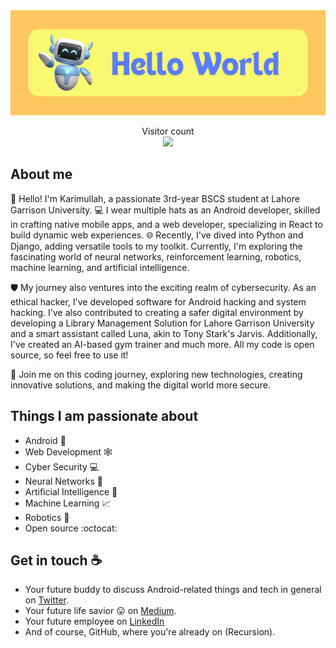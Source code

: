 <!-- # Hey there :wave: -->

<!--<img src="https://raw.githubusercontent.com/sagar-viradiya/sagar-viradiya/master/resources/banner.png" alt="Hello world">-->

<div align="center">
  <img src="https://raw.githubusercontent.com/griffin-k/griffin-k/main/banner.png" alt="Hello">
</div>
<p align="center"> 
  Visitor count<br>
    <img src="https://profile-counter.glitch.me/sagar-viradiya/count.svg" />
</p>

## About me
👋 Hello! I'm Karimullah, a passionate 3rd-year BSCS student at Lahore Garrison University. 💻 I wear multiple hats as an Android developer, skilled in crafting native mobile apps, and a web developer, specializing in React to build dynamic web experiences. 🌐 Recently, I've dived into Python and Django, adding versatile tools to my toolkit. Currently, I'm exploring the fascinating world of neural networks, reinforcement learning, robotics, machine learning, and artificial intelligence.

🛡️ My journey also ventures into the exciting realm of cybersecurity. As an ethical hacker, I've developed software for Android hacking and system hacking. I've also contributed to creating a safer digital environment by developing a Library Management Solution for Lahore Garrison University and a smart assistant called Luna, akin to Tony Stark's Jarvis. Additionally, I've created an AI-based gym trainer and much more. All my code is open source, so feel free to use it!

🚀 Join me on this coding journey, exploring new technologies, creating innovative solutions, and making the digital world more secure.


## Things I am passionate about

- Android   :robot:
- Web Development 🕸️
- Cyber Security   :computer:
- Neural Networks :brain:
- Artificial Intelligence :robot:
- Machine Learning :chart_with_upwards_trend:
- Robotics 🤖
- Open source   :octocat:

## Get in touch :coffee:

- Your future buddy to discuss Android-related things and tech in general on [Twitter]().
- Your future life savior :stuck_out_tongue: on [Medium](https://medium.com/@griffin-k).
- Your future employee on [LinkedIn]()
- And of course, GitHub, where you're already on (Recursion).

